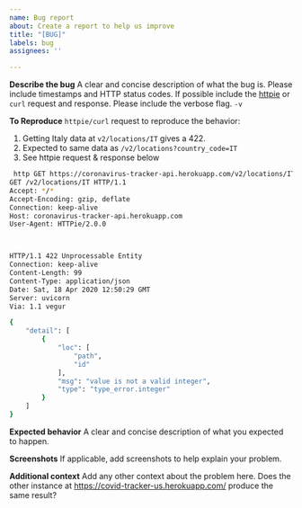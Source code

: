 ```yaml
---
name: Bug report
about: Create a report to help us improve
title: "[BUG]"
labels: bug
assignees: ''

---
```


**Describe the bug**
A clear and concise description of what the bug is. Please include timestamps and HTTP status codes.
If possible include the [httpie](https://httpie.org/) or `curl` request and response.
Please include the verbose flag. `-v` 

**To Reproduce**
`httpie/curl` request to reproduce the behavior:
1. Getting Italy data at `v2/locations/IT` gives a 422.
2. Expected to same data as `/v2/locations?country_code=IT`
2. See httpie request & response below
```sh
 http GET https://coronavirus-tracker-api.herokuapp.com/v2/locations/IT -v                                                                                                                                                            
GET /v2/locations/IT HTTP/1.1
Accept: */*
Accept-Encoding: gzip, deflate
Connection: keep-alive
Host: coronavirus-tracker-api.herokuapp.com
User-Agent: HTTPie/2.0.0



HTTP/1.1 422 Unprocessable Entity
Connection: keep-alive
Content-Length: 99
Content-Type: application/json
Date: Sat, 18 Apr 2020 12:50:29 GMT
Server: uvicorn
Via: 1.1 vegur

{
    "detail": [
        {
            "loc": [
                "path",
                "id"
            ],
            "msg": "value is not a valid integer",
            "type": "type_error.integer"
        }
    ]
}
```

**Expected behavior**
A clear and concise description of what you expected to happen.

**Screenshots**
If applicable, add screenshots to help explain your problem.

**Additional context**
Add any other context about the problem here.
Does the other instance at https://covid-tracker-us.herokuapp.com/ produce the same result?
